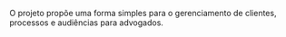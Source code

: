 O projeto propõe uma forma simples para o gerenciamento de clientes, processos e audiências para advogados.